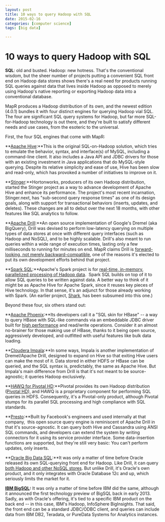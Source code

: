 ```yaml
---
layout: post
title: 10 ways to query Hadoop with SQL 
date: 2015-02-16
categories: [computer science]
tags: [big data]

---
```


10 ways to query Hadoop with SQL 
================================


**SQL**: old and busted. Hadoop: new hotness. That's the conventional
wisdom, but the sheer number of projects putting a convenient SQL front
end on Hadoop data stores shows there's a real need for products running
SQL queries against data that lives inside Hadoop as opposed to merely
using Hadoop's native reporting or exporting Hadoop data into a
conventional database.

MapR produces a Hadoop distribution of its own, and the newest edition
(4.0.1) bundles it with four distinct engines for querying Hadoop vial
SQL. The four are significant SQL query systems for Hadoop, but far more
SQL-for-Hadoop technology is out there, and they're built to satisfy
different needs and use cases, from the esoteric to the universal.

First, the four SQL engines that come with MapR:

**[Apache Hive](https://hive.apache.org/):**This is the original
SQL-on-Hadoop solution, which tries to emulate the behavior, syntax, and
interface(s) of MySQL, including a command-line client. It also includes
a Java API and JDBC drivers for those with an existing investment in
Java applications that do MySQL-style querying. Despite its relative
simplicity and ease of use, Hive has been slow and read-only, which has
provoked a number of initiatives to improve on it.

**[Stinger](http://hortonworks.com/labs/stinger/):**Hortonworks,
producers of its own Hadoop distribution, started the Stinger project as
a way to advance development of Apache Hive and enhance its performance.
The project's most recent incarnation, Stinger.next, has "sub-second
query response times" as one of its design goals, along with support for
transactional behaviors (inserts, updates, and deletes). These changes
are all to debut over the next 18 months, with other features like SQL
analytics to follow.

**[Apache Drill](http://incubator.apache.org/drill/):**An open source
implementation of Google's Dremel (aka BigQuery), Drill was devised to
perform low-latency querying on multiple types of data stores at once
with different query interfaces (such as Hadoop and NoSQL), and to be
highly scalable. Drill's also meant to run queries within a wide range
of execution times, lasting only a few milliseconds to running for
minutes on end. MapR claims Drill is [forward-looking, not merely
backward-compatible](http://hivedata.com/responding-to-the-need-for-sql-on-big-data-apache-drill/),
one of the reasons it's elected to put its own development efforts
behind that project.

**[Spark SQL](https://spark.apache.org/sql/):**Apache's Spark project is
for [real-time, in-memory, parallelized processing of Hadoop
data](http://www.infoworld.com/d/application-development/straight-talk-apache-spark-and-why-you-should-care-243737). 
Spark SQL builds on top of it to allow SQL queries to be written against
data. A better way to think of it might be as Apache Hive for Apache
Spark, since it reuses key pieces of Hive technology. In that sense,
it's an adjunct for those already working with Spark. (An earlier
project, [Shark](https://github.com/amplab/shark/), has been subsumed
into this one.)

Beyond these four, six others stand out:

**[Apache Phoenix](http://phoenix.apache.org/):**Its developers call it
a "SQL skin for HBase" -- a way to query HBase with SQL-like commands
via an embeddable JDBC driver built for [high
performance](http://phoenix.apache.org/performance.html) and read/write
operations. Consider it an almost no-brainer for those making use of
HBase, thanks to it being open source, aggressively developed, and
outfitted with useful features like bulk data loading.

**[Cloudera
Impala](http://www.cloudera.com/content/cloudera/en/products-and-services/cdh/impala.html):**In
some ways, Impala is another implementation of Dremel/Apache Drill,
designed to expand on Hive so that exiting Hive users can make the most
of it. Data stored in either HDFS or HBase can be queried, and the SQL
syntax is, predictably, the same as Apache Hive. But Impala's main
difference from Drill is that it's not meant to be source-agnostic; it
queries Hadoop exclusively.

**[HAWQ for Pivotal
HD](http://www.pivotal.io/big-data/pivotal-hd):**Pivotal provides its
own Hadoop distribution ([Pivotal
HD](http://www.infoworld.com/t/hadoop/pivotal-juices-hadoop-in-memory-database-and-sql-querying-238546)),
and HAWQ is a proprietary component for performing SQL queries in HDFS.
Consequently, it's a Pivotal-only product, although Pivotal stumps for
its parallel SQL processing and high compliance with SQL standards.

**[Presto](http://prestodb.io/):**Built by Facebook's engineers and used
internally at that company,  this open source query engine is
reminiscent of Apache Drill in that it's source-agnostic. It can query
both Hive and Cassandra using ANSI SQL commands, and developers can
extend the system by writing connectors for it using its service
provider interface. Some data-insertion functions are supported, but
they're still very basic: You can't perform updates, only inserts.

**[Oracle Big Data
SQL](http://www.oracle.com/us/products/database/big-data-sql/overview/index.html):**It
was only a matter of time before Oracle released its own SQL-querying
front end for Hadoop. Like Drill, it can query [both Hadoop and other
NoSQL
stores](http://www.infoworld.com/article/2608317/applications/oracle-hopes-to-make-sql-a-lingua-franca-for-big-data.html).
But unlike Drill, it's Oracle's own product, and it only integrates with
Oracle Database 12c and up, which seriously limits the market for it.

**[IBM BigSQL](http://www.ibm.com/developerworks/library/bd-bigsql/):**
It was only a matter of time before IBM did the same, although it
announced the first technology preview of BigSQL back in early 2013.
Sadly, as with Oracle's offering, it's tied to a specific IBM product on
the back end -- in this case, IBM's Hadoop, InfoSphere BigInsights. That
said, the front end can be a standard JDBC/ODBC client, and queries can
include data from IBM DB2, Teradata, or PureData Systems for Analytics
instances.